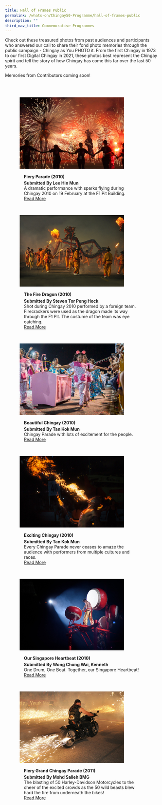 ```yaml
---
title: Hall of Frames Public
permalink: /whats-on/Chingay50-Programme/hall-of-frames-public
description: ""
third_nav_title: Commemorative Programmes
---
```


Check out these treasured photos from past audiences and participants who answered our call to share their fond photo memories through the public campaign - Chingay as You PHOTO it. From the first Chingay in 1973 to our first Digital Chingay in 2021, these photos best represent the Chingay spirit and tell the story of how Chingay has come this far over the last 50 years.

Memories from Contributors coming soon!

<ul style="display: grid; grid-template-columns: repeat(auto-fit, minmax(300px, 1fr)); gap: 2rem; margin: 4rem 5vw; padding: 0; list-style-type: none;">
        <li>
            <div style="position: relative; display: block; height: 100%;  overflow: hidden; text-decoration: none;">
                <img style="height:235px;width:343px;" src="/images/Hall%20of%20Frames/fiery-parade.jpg">
                <div style="position: relative; display: flex; align-items: center; gap: 2em; padding: 1em 1em 0;">
                    <h3 style="font-size: 1em; margin: 0 0 .3em;">Fiery Parade (2010)</h3>
                </div>
                <p style="padding: 0 1em 1em;margin: 0; overflow: hidden;">
                    <b>Submitted By Lee Hin Mun</b><br />
                    A dramatic performance with sparks flying during Chingay 2010 on 19 February at the F1 Pit Building.<br>
                    <a href="/hall-of-frames/fiery-parade-2010">Read More</a>
                </p>
            </div>
        </li>
        <li>
            <div style="position: relative; display: block; height: 100%;  overflow: hidden; text-decoration: none;">
                <img style="height:235px;width:343px;" src="/images/Hall%20of%20Frames/the-fire-dragon.jpg">
                <div style="position: relative; display: flex; align-items: center; gap: 2em; padding: 1em 1em 0;">
                    <h3 style="font-size: 1em; margin: 0 0 .3em;">The Fire Dragon (2010)</h3>
                </div>
                <p style="padding: 0 1em 1em;margin: 0; overflow: hidden;">
                    <b>Submitted By Steven Tor Peng Hock</b><br />
                    Shot during Chingay 2010 performed by a foreign team. Firecrackers were used as the dragon made its way through the F1 Pit. The costume of the team was eye catching.<br>
                    <a href="/hall-of-frames/the-fire-dragon-2010">Read More</a>
                </p>
            </div>
        </li>
        <li>
            <div style="position: relative; display: block; height: 100%;  overflow: hidden; text-decoration: none;">
                <img style="height:235px;width:343px;" src="/images/Hall%20of%20Frames/beautiful-chingay.jpg">
                <div style="position: relative; display: flex; align-items: center; gap: 2em; padding: 1em 1em 0;">
                    <h3 style="font-size: 1em; margin: 0 0 .3em;">Beautiful Chingay (2010)</h3>
                </div>
                <p style="padding: 0 1em 1em;margin: 0; overflow: hidden;">
                    <b>Submitted By Tan Kok Mun</b><br />
                    Chingay Parade with lots of excitement for the people.<br>
                    <a href="/hall-of-frames/beautiful-chingay-2010">Read More</a>
                </p>
            </div>
        </li>
        <li>
            <div style="position: relative; display: block; height: 100%;  overflow: hidden; text-decoration: none;">
                <img style="height:235px;width:343px;" src="/images/Hall%20of%20Frames/exciting-chingay(2010).jpg">
                <div style="position: relative; display: flex; align-items: center; gap: 2em; padding: 1em 1em 0;">
                    <h3 style="font-size: 1em; margin: 0 0 .3em;">Exciting Chingay (2010)</h3>
                </div>
                <p style="padding: 0 1em 1em;margin: 0; overflow: hidden;">
                    <b>Submitted By Tan Kok Mun</b><br />
                    Every Chingay Parade never ceases to amaze the audience with performers from multiple cultures and races.<br>
                    <a href="/hall-of-frames/exciting-chingay-2010">Read More</a>
                </p>
            </div>
        </li>
        <li>
            <div style="position: relative; display: block; height: 100%;  overflow: hidden; text-decoration: none;">
                <img style="height:235px;width:343px;" src="/images/Hall%20of%20Frames/our-singapore-heartbeat(2010).jpg">
                <div style="position: relative; display: flex; align-items: center; gap: 2em; padding: 1em 1em 0;">
                    <h3 style="font-size: 1em; margin: 0 0 .3em;">Our Singapore Heartbeat (2010)</h3>
                </div>
                <p style="padding: 0 1em 1em;margin: 0; overflow: hidden;">
                    <b>Submitted By Wong Chong Wai, Kenneth</b><br />
                    One Drum, One Beat. Together, our Singapore Heartbeat!<br>
                    <a href="/hall-of-frames/our-singapore-heartbeat-2010">Read More</a>
                </p>
            </div>
        </li>
        <li>
            <div style="position: relative; display: block; height: 100%;  overflow: hidden; text-decoration: none;">
                <img style="height:235px;width:343px;" src="/images/Hall%20of%20Frames/fiery-grand-chingay-parade-2011.jpeg">
                <div style="position: relative; display: flex; align-items: center; gap: 2em; padding: 1em 1em 0;">
                    <h3 style="font-size: 1em; margin: 0 0 .3em;">Fiery Grand Chingay Parade (2011)</h3>
                </div>
                <p style="padding: 0 1em 1em;margin: 0; overflow: hidden;">
                    <b>Submitted By Mohd Salleh BMG</b><br />
                    The blasting of 50 Harley-Davidson Motorcycles to the cheer of the excited crowds as the 50 wild beasts blew hard the fire from underneath the bikes!<br>
                    <a href="/hall-of-frames/fiery-grand-chingay-parade-2011">Read More</a>
                </p>
            </div>
        </li>
    </ul>